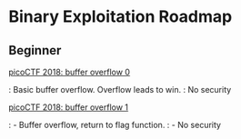 # Binary Exploitation Roadmap

## Beginner 

[picoCTF 2018: buffer overflow 0](https://github.com/MontyHull/CTF/tree/master/picoCTF2018/binary/buffer_overflow_0)

: Basic buffer overflow. Overflow leads to win. 
: No security

[picoCTF 2018: buffer overflow 1](https://github.com/MontyHull/CTF/tree/master/picoCTF2018/binary/buffer_overflow_1)

: - Buffer overflow, return to flag function. 
: - No security

